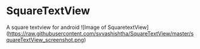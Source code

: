 # SquareTextView
A square textview for android
![Image of SquaretextView]
(https://raw.githubusercontent.com/svvashishtha/SquareTextView/master/squareTextView_screenshot.png)